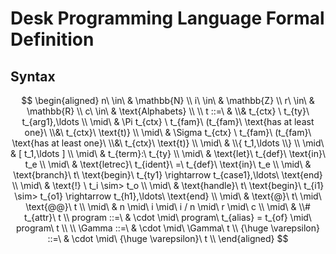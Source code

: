 # Desk Programming Language Formal Definition

## Syntax
$$
\begin{aligned}
n\ \in\ & \mathbb{N} \\
i\ \in\ & \mathbb{Z} \\
r\ \in\ & \mathbb{R} \\
c\ \in\ & \text{Alphabets} \\
\\
t ::=\ & \\& t_{ctx} \ t_{ty}\ t_{arg1},\ldots \\
\mid\ & \Pi t_{ctx} \ t_{fam}\ (t_{fam}\ \text{has at least one}\ \\&\ t_{ctx}\ \text{t)} \\
\mid\ & \Sigma t_{ctx} \ t_{fam}\ (t_{fam}\ \text{has at least one}\ \\&\ t_{ctx}\ \text{t)} \\
\mid\ & \\{ t_1,\ldots \\} \\
\mid\ & [ t_1,\ldots ] \\
\mid\ & t_{term}:\ t_{ty} \\
\mid\ & \text{let}\ t_{def}\ \text{in}\ t_e \\
\mid\ & \text{letrec}\ t_{ident}\ =\ t_{def}\ \text{in}\ t_e \\
\mid\ & \text{branch}\ t\ \text{begin}\ t_{ty1} \rightarrow t_{case1},\ldots\ \text{end} \\
\mid\ & \text{!} \ t_i \sim> t_o \\
\mid\ & \text{handle}\ t\ \text{begin}\ t_{i1} \sim> t_{o1} \rightarrow t_{h1},\ldots\ \text{end} \\
\mid\ & \text{@}\ t\ \mid\ \text{@@}\ t \\
\mid\ & n \mid\ i \mid\ i / n \mid\ r \mid\ c \\
\mid\ & \\# t_{attr}\ t
\\
program ::=\ & \cdot \mid\ program\ t_{alias} = t_{of} \mid\ program\ t \\
\\
\Gamma ::=\ & \cdot \mid\ \Gamma\ t
\\
{\huge \varepsilon} ::=\ & \cdot \mid\ {\huge \varepsilon}\ t \\
\end{aligned}
$$
